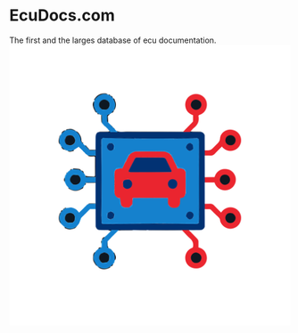 # EcuDocs.com
The first and the larges database of ecu documentation.
![Ecu Documentation](logo.svg)

